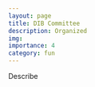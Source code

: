 ```yaml
---
layout: page
title: DIB Committee
description: Organized
img:
importance: 4
category: fun
---
```


Describe